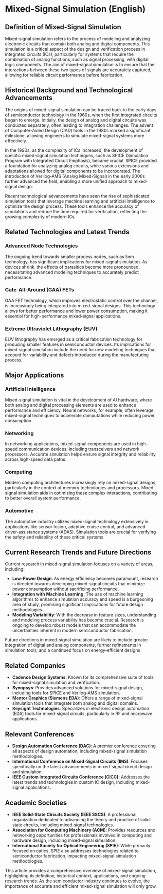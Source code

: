 # Mixed-Signal Simulation (English)

## Definition of Mixed-Signal Simulation

Mixed-signal simulation refers to the process of modeling and analyzing electronic circuits that contain both analog and digital components. This simulation is a critical aspect of the design and verification process in integrated circuits (ICs), particularly for systems that require the combination of analog functions, such as signal processing, with digital logic components. The aim of mixed-signal simulation is to ensure that the interactions between these two types of signals are accurately captured, allowing for reliable circuit performance before fabrication.

## Historical Background and Technological Advancements

The origins of mixed-signal simulation can be traced back to the early days of semiconductor technology in the 1960s, when the first integrated circuits began to emerge. Initially, the design of analog and digital circuits was conducted separately, often leading to integration challenges. The advent of Computer-Aided Design (CAD) tools in the 1980s marked a significant milestone, allowing engineers to simulate mixed-signal systems more effectively.

In the 1990s, as the complexity of ICs increased, the development of specific mixed-signal simulation techniques, such as SPICE (Simulation Program with Integrated Circuit Emphasis), became crucial. SPICE provided a foundation for analyzing analog circuits, while various extensions and adaptations allowed for digital components to be incorporated. The introduction of Verilog-AMS (Analog Mixed-Signal) in the early 2000s further advanced the field, enabling a more unified approach to mixed-signal design.

Recent technological advancements have seen the rise of sophisticated simulation tools that leverage machine learning and artificial intelligence to optimize the design process. These tools enhance the accuracy of simulations and reduce the time required for verification, reflecting the growing complexity of modern ICs.

## Related Technologies and Latest Trends

### Advanced Node Technologies

The ongoing trend towards smaller process nodes, such as 5nm technology, has significant implications for mixed-signal simulation. As devices shrink, the effects of parasitics become more pronounced, necessitating advanced modeling techniques to accurately predict performance. 

### Gate-All-Around (GAA) FETs

GAA FET technology, which improves electrostatic control over the channel, is increasingly being integrated into mixed-signal designs. This technology allows for better performance and lower power consumption, making it essential for high-performance mixed-signal applications.

### Extreme Ultraviolet Lithography (EUV)

EUV lithography has emerged as a critical fabrication technology for producing smaller features in semiconductor devices. Its implications for mixed-signal simulation include the need for new modeling techniques that account for variability and defects introduced during the manufacturing process.

## Major Applications

### Artificial Intelligence

Mixed-signal simulation is vital in the development of AI hardware, where both analog and digital processing elements are used to enhance performance and efficiency. Neural networks, for example, often leverage mixed-signal techniques to accelerate computations while reducing power consumption.

### Networking

In networking applications, mixed-signal components are used in high-speed communication devices, including transceivers and network processors. Accurate simulation helps ensure signal integrity and reliability across high-speed data paths.

### Computing

Modern computing architectures increasingly rely on mixed-signal designs, particularly in the context of memory technologies and processors. Mixed-signal simulation aids in optimizing these complex interactions, contributing to better overall system performance.

### Automotive

The automotive industry utilizes mixed-signal technology extensively in applications like sensor fusion, adaptive cruise control, and advanced driver-assistance systems (ADAS). Simulation tools are crucial for verifying the safety and reliability of these critical systems.

## Current Research Trends and Future Directions

Current research in mixed-signal simulation focuses on a variety of areas, including:

- **Low-Power Design**: As energy efficiency becomes paramount, research is directed towards developing mixed-signal circuits that minimize power consumption without sacrificing performance.
- **Integration with Machine Learning**: The use of machine learning algorithms to enhance simulation accuracy and speed is a burgeoning area of study, promising significant implications for future design methodologies.
- **Modeling Variability**: With the decrease in feature sizes, understanding and modeling process variability has become crucial. Research is ongoing to develop robust models that can accommodate the uncertainties inherent in modern semiconductor fabrication.

Future directions in mixed-signal simulation are likely to include greater integration of digital and analog components, further refinements in simulation tools, and a continued focus on energy-efficient designs.

## Related Companies

- **Cadence Design Systems**: Known for its comprehensive suite of tools for mixed-signal simulation and verification.
- **Synopsys**: Provides advanced solutions for mixed-signal design, including tools for SPICE and Verilog-AMS simulation.
- **Mentor Graphics (Siemens EDA)**: Offers a range of mixed-signal simulation tools that integrate both analog and digital domains.
- **Keysight Technologies**: Specializes in electronic design automation (EDA) tools for mixed-signal circuits, particularly in RF and microwave applications.

## Relevant Conferences

- **Design Automation Conference (DAC)**: A premier conference covering all aspects of design automation, including mixed-signal simulation methodologies.
- **International Conference on Mixed-Signal Circuits (IMS)**: Focuses specifically on the latest advancements in mixed-signal circuit design and simulation.
- **IEEE Custom Integrated Circuits Conference (CICC)**: Addresses the latest trends and technologies in custom IC design, including mixed-signal applications.

## Academic Societies

- **IEEE Solid-State Circuits Society (IEEE SSCS)**: A professional organization dedicated to advancing the theory and practice of solid-state circuits, including mixed-signal technologies.
- **Association for Computing Machinery (ACM)**: Provides resources and networking opportunities for professionals involved in computing and hardware design, including mixed-signal simulation.
- **International Society for Optical Engineering (SPIE)**: While primarily focused on optics, SPIE also addresses technologies related to semiconductor fabrication, impacting mixed-signal simulation methodologies.

This article provides a comprehensive overview of mixed-signal simulation, highlighting its definition, historical context, applications, and ongoing research trends. As the semiconductor industry continues to evolve, the importance of accurate and efficient mixed-signal simulation will only grow.